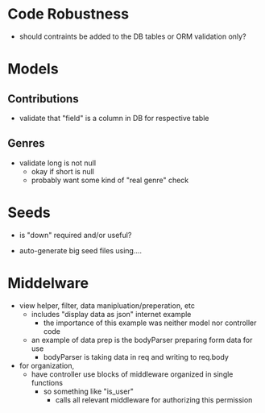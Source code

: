 # Code Robustness

* should contraints be added to the DB tables or ORM validation only?

# Models

## Contributions

* validate that "field" is a column in DB for respective table

## Genres

* validate long is not null
    * okay if short is null
    * probably want some kind of "real genre" check

# Seeds

* is "down" required and/or useful?

* auto-generate big seed files using....

# Middelware

* view helper, filter, data manipluation/preperation, etc
    * includes "display data as json" internet example
        * the importance of this example was neither model nor controller code
    * an example of data prep is the bodyParser preparing form data for use
        * bodyParser is taking data in req and writing to req.body
* for organization,
    * have controller use blocks of middleware organized in single functions
        * so something like "is_user"
            * calls all relevant middleware for authorizing this permission
